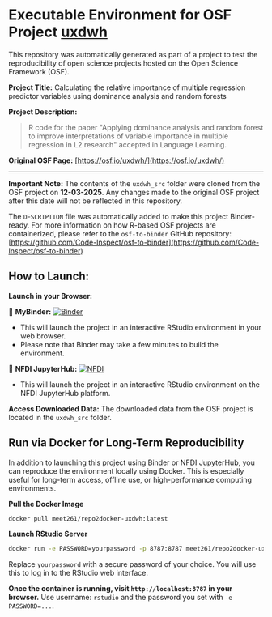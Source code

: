 # Executable Environment for OSF Project [uxdwh](https://osf.io/uxdwh/)

This repository was automatically generated as part of a project to test the reproducibility of open science projects hosted on the Open Science Framework (OSF).

**Project Title:** Calculating the relative importance of multiple regression predictor variables using dominance analysis and random forests

**Project Description:**
> R code for the paper "Applying dominance analysis and random forest to improve interpretations of variable importance in multiple regression in L2 research" accepted in Language Learning.

**Original OSF Page:** [https://osf.io/uxdwh/](https://osf.io/uxdwh/)

---

**Important Note:** The contents of the `uxdwh_src` folder were cloned from the OSF project on **12-03-2025**. Any changes made to the original OSF project after this date will not be reflected in this repository.

The `DESCRIPTION` file was automatically added to make this project Binder-ready. For more information on how R-based OSF projects are containerized, please refer to the `osf-to-binder` GitHub repository: [https://github.com/Code-Inspect/osf-to-binder](https://github.com/Code-Inspect/osf-to-binder)

## How to Launch:

**Launch in your Browser:**

🚀 **MyBinder:** [![Binder](https://mybinder.org/badge_logo.svg)](https://mybinder.org/v2/gh/code-inspect-binder/osf_uxdwh/HEAD?urlpath=rstudio)

   * This will launch the project in an interactive RStudio environment in your web browser.
   * Please note that Binder may take a few minutes to build the environment.

🚀 **NFDI JupyterHub:** [![NFDI](https://nfdi-jupyter.de/images/nfdi_badge.svg)](https://hub.nfdi-jupyter.de/r2d/gh/code-inspect-binder/osf_uxdwh/HEAD?urlpath=rstudio)

   * This will launch the project in an interactive RStudio environment on the NFDI JupyterHub platform.

**Access Downloaded Data:**
The downloaded data from the OSF project is located in the `uxdwh_src` folder.

## Run via Docker for Long-Term Reproducibility

In addition to launching this project using Binder or NFDI JupyterHub, you can reproduce the environment locally using Docker. This is especially useful for long-term access, offline use, or high-performance computing environments.

**Pull the Docker Image**

```bash
docker pull meet261/repo2docker-uxdwh:latest
```

**Launch RStudio Server**

```bash
docker run -e PASSWORD=yourpassword -p 8787:8787 meet261/repo2docker-uxdwh
```
Replace `yourpassword` with a secure password of your choice. You will use this to log in to the RStudio web interface.

**Once the container is running, visit `http://localhost:8787` in your browser.**
Use username: `rstudio` and the password you set with `-e PASSWORD=...`.
